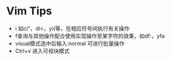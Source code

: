 # Vim Tips

+ i 如ci"，di<，yi(等，在相应符号间执行有关操作
+ f查询与其他操作配合使用实现操作至某字符的效果，如df:，yfa
+ visual模式选中后输入:normal 可进行批量操作
+ Ctrl+v 进入可视块模式  
